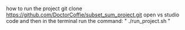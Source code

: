 how to run the project
git clone https://github.com/DoctorCoffie/subset_sum_project.git 
 open vs studio code and then in the terminal run the command: " ./run_project.sh "

